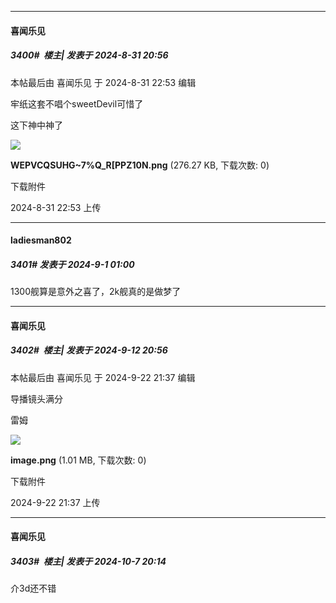 ﻿
*****

####  喜闻乐见  
##### 3400#         楼主| 发表于 2024-8-31 20:56

 本帖最后由 喜闻乐见 于 2024-8-31 22:53 编辑 

牢纸这套不唱个sweetDevil可惜了

这下神中神了

<img src="https://img.saraba1st.com/forum/202408/31/225343ynw32rnggwfegsah.png" referrerpolicy="no-referrer">

<strong>WEPVCQSUHG~7%Q_R[PPZ10N.png</strong> (276.27 KB, 下载次数: 0)

下载附件

2024-8-31 22:53 上传


*****

####  ladiesman802  
##### 3401#       发表于 2024-9-1 01:00

1300舰算是意外之喜了，2k舰真的是做梦了

*****

####  喜闻乐见  
##### 3402#         楼主| 发表于 2024-9-12 20:56

 本帖最后由 喜闻乐见 于 2024-9-22 21:37 编辑 

导播镜头满分

雷姆

<img src="https://img.saraba1st.com/forum/202409/22/213701fr9smkbamin777si.png" referrerpolicy="no-referrer">

<strong>image.png</strong> (1.01 MB, 下载次数: 0)

下载附件

2024-9-22 21:37 上传

*****

####  喜闻乐见  
##### 3403#         楼主| 发表于 2024-10-7 20:14

介3d还不错

